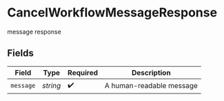 # CancelWorkflowMessageResponse

message response


## Fields

| Field                    | Type                     | Required                 | Description              |
| ------------------------ | ------------------------ | ------------------------ | ------------------------ |
| `message`                | *string*                 | :heavy_check_mark:       | A human-readable message |